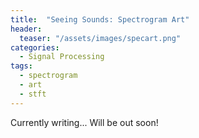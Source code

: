 ```yaml
---
title:  "Seeing Sounds: Spectrogram Art"
header:
  teaser: "/assets/images/specart.png"
categories: 
  - Signal Processing
tags:
  - spectrogram
  - art
  - stft
---
```

Currently writing... Will be out soon!
